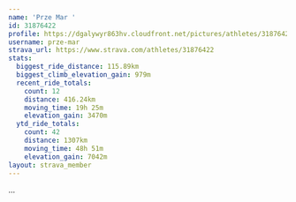 ```yaml
---
name: 'Prze Mar '
id: 31876422
profile: https://dgalywyr863hv.cloudfront.net/pictures/athletes/31876422/22548952/3/large.jpg
username: prze-mar
strava_url: https://www.strava.com/athletes/31876422
stats:
  biggest_ride_distance: 115.89km
  biggest_climb_elevation_gain: 979m
  recent_ride_totals:
    count: 12
    distance: 416.24km
    moving_time: 19h 25m
    elevation_gain: 3470m
  ytd_ride_totals:
    count: 42
    distance: 1307km
    moving_time: 48h 51m
    elevation_gain: 7042m
layout: strava_member
--- 
```

...
